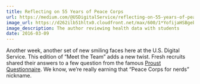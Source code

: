 ```yaml
---
title: Reflecting on 55 Years of Peace Corps
url: https://medium.com/@USDigitalService/reflecting-on-55-years-of-peace-corps-b8450f1d1524
image_url: https://d262ilb51hltx0.cloudfront.net/max/600/1*YofijaHSBgeb3ad7cxhzhw.png
image_description: The author reviewing health data with students
date: 2016-03-09
---
```


Another week, another set of new smiling faces here at the U.S. Digital Service. This edition of “Meet the Team” adds a new twist. Fresh recruits shared their answers to a few question from the famous [Proust Questionnaire](https://en.wikipedia.org/wiki/Proust_Questionnaire). We know, we’re really earning that “Peace Corps for nerds” nickname.